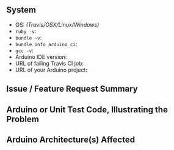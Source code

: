 ## System

 - OS: _(Travis/OSX/Linux/Windows)_
 - `ruby -v`:
 - `bundle -v`:
 - `bundle info arduino_ci`:
 - `gcc -v`:
 - Arduino IDE version:
 - URL of failing Travis CI job:
 - URL of your Arduino project:


## Issue / Feature Request Summary


## Arduino or Unit Test Code, Illustrating the Problem


## Arduino Architecture(s) Affected
